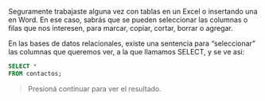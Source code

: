 Seguramente trabajaste alguna vez con tablas en un Excel o insertando una en Word. 
En ese caso, sabrás que se pueden seleccionar las columnas o filas que nos interesen, para marcar, copiar, cortar, borrar o agregar. 

En las bases de datos relacionales, existe una sentencia para “seleccionar” las columnas que queremos ver, a la que llamamos SELECT, y se ve asi: 


```sql
SELECT * 
FROM contactos;
```

> Presioná continuar para ver el resultado.
